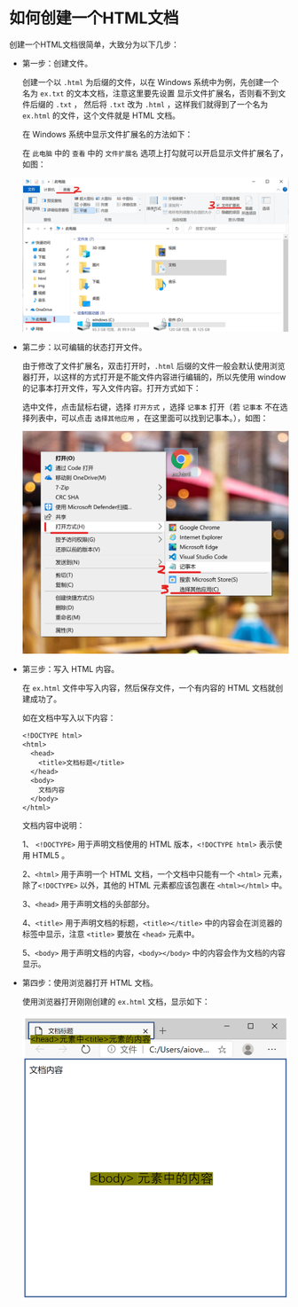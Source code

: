 # 如何创建一个HTML文档

创建一个HTML文档很简单，大致分为以下几步：

- 第一步：创建文件。

  创建一个以 `.html` 为后缀的文件，以在 Windows 系统中为例，先创建一个 名为 `ex.txt` 的文本文档，注意这里要先设置 显示文件扩展名，否则看不到文件后缀的 `.txt` ， 然后将 `.txt` 改为 `.html` ，这样我们就得到了一个名为 `ex.html` 的文件，这个文件就是 HTML 文档。

  在 Windows 系统中显示文件扩展名的方法如下：

  在 `此电脑` 中的 `查看` 中的 `文件扩展名` 选项上打勾就可以开启显示文件扩展名了，如图：

  ![](./static/001.png)

- 第二步：以可编辑的状态打开文件。

  由于修改了文件扩展名，双击打开时，`.html` 后缀的文件一般会默认使用浏览器打开，以这样的方式打开是不能文件内容进行编辑的，所以先使用 window 的记事本打开文件，写入文件内容。打开方式如下：
  
  选中文件，点击鼠标右键，选择 `打开方式` ，选择 `记事本` 打开（若 `记事本` 不在选择列表中，可以点击 `选择其他应用` ，在这里面可以找到记事本。），如图：
  
  ![](./static/002.png)
  
- 第三步：写入 HTML 内容。

  在 `ex.html` 文件中写入内容，然后保存文件，一个有内容的 HTML 文档就创建成功了。

  如在文档中写入以下内容：

  ```
  <!DOCTYPE html>
  <html>
    <head>
      <title>文档标题</title>
    </head>
    <body>
      文档内容
    </body>
  </html>
  ```

  文档内容中说明：

  1、 `<!DOCTYPE>` 用于声明文档使用的 HTML 版本，`<!DOCTYPE html>` 表示使用 HTML5 。

  2、`<html>` 用于声明一个 HTML 文档，一个文档中只能有一个 `<html>` 元素，除了`<!DOCTYPE>` 以外，其他的 HTML 元素都应该包裹在 `<html></html>` 中。

  3、`<head>` 用于声明文档的头部部分。

  4、`<title>` 用于声明文档的标题，`<title></title>` 中的内容会在浏览器的标签中显示，注意 `<title>` 要放在 `<head>` 元素中。

  5、`<body>` 用于声明文档的内容，`<body></body>` 中的内容会作为文档的内容显示。

- 第四步：使用浏览器打开 HTML 文档。

  使用浏览器打开刚刚创建的 `ex.html` 文档，显示如下：

  ![](./static/003.png)



